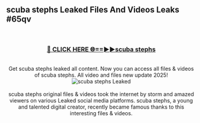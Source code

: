 ## scuba stephs Leaked Files And Videos Leaks #65qv
<br>
<div align="center">
<h3><a href="https://watchclip.my.id/scuba stephs" rel="nofollow">🔴 CLICK HERE 🌐==►►scuba stephs</a></h3>
<br>
Get scuba stephs leaked all content. Now you can access all files & videos of scuba stephs. All video and files new update 2025!
<br>
<a href="https://watchclip.my.id/scuba stephs" rel="nofollow" data-target="animated-image.originalLink"><img src="https://i.ibb.co.com/WyWwxjT/player-gif2.gif" alt="scuba stephs Leaked" style="max-width: 100%; display: inline-block;" data-target="animated-image.originalImage"></a>
<br><br>
scuba stephs original files & videos took the internet by storm and amazed viewers on various Leaked social media platforms. scuba stephs, a young and talented digital creator, recently became famous thanks to this interesting files & videos.
</div>
<br>